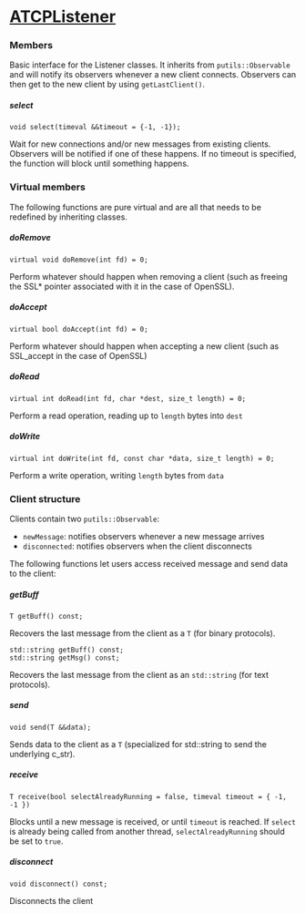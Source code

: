 # [ATCPListener](ATCPListener.hpp)

### Members

Basic interface for the Listener classes. It inherits from `putils::Observable` and will notify its observers whenever a new client connects. Observers can then get to the new client by using `getLastClient()`.

##### select

```
void select(timeval &&timeout = {-1, -1});
```

Wait for new connections and/or new messages from existing clients. Observers will be notified if one of these happens.
If no timeout is specified, the function will block until something happens.

### Virtual members

The following functions are pure virtual and are all that needs to be redefined by inheriting classes.

##### doRemove

```
virtual void doRemove(int fd) = 0;
```

Perform whatever should happen when removing a client (such as freeing the SSL* pointer associated with it in the case of OpenSSL).

##### doAccept

```
virtual bool doAccept(int fd) = 0;
```

Perform whatever should happen when accepting a new client (such as SSL_accept in the case of OpenSSL)

##### doRead

```
virtual int doRead(int fd, char *dest, size_t length) = 0;
```

Perform a read operation, reading up to `length` bytes into `dest`

##### doWrite

```
virtual int doWrite(int fd, const char *data, size_t length) = 0;
```

Perform a write operation, writing `length` bytes from `data`

### Client structure

Clients contain two `putils::Observable`:

* `newMessage`: notifies observers whenever a new message arrives
* `disconnected`: notifies observers when the client disconnects

The following functions let users access received message and send data to the client:

##### getBuff
```
T getBuff() const;
```
Recovers the last message from the client as a `T` (for binary protocols).
```
std::string getBuff() const;
std::string getMsg() const;
```
Recovers the last message from the client as an `std::string` (for text protocols).

##### send
```
void send(T &&data);
```
Sends data to the client as a `T` (specialized for std::string to send the underlying c_str).

##### receive
```
T receive(bool selectAlreadyRunning = false, timeval timeout = { -1, -1 })
```
Blocks until a new message is received, or until `timeout` is reached. If `select` is already being called from another thread, `selectAlreadyRunning` should be set to `true`.

##### disconnect
```
void disconnect() const;
```
Disconnects the client

